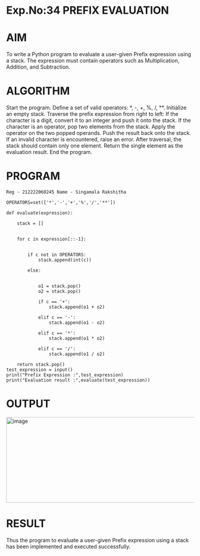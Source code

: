 # Exp.No:34 PREFIX EVALUATION
# AIM
To write a Python program to evaluate a user-given Prefix expression using a stack. The expression must contain operators such as Multiplication, Addition, and Subtraction.

# ALGORITHM
Start the program. Define a set of valid operators: *, -, +, %, /, **. Initialize an empty stack. Traverse the prefix expression from right to left: If the character is a digit, convert it to an integer and push it onto the stack. If the character is an operator, pop two elements from the stack. Apply the operator on the two popped operands. Push the result back onto the stack. If an invalid character is encountered, raise an error. After traversal, the stack should contain only one element. Return the single element as the evaluation result. End the program.

# PROGRAM
~~~
Reg - 212222060245 Name - Singamala Rakshitha

OPERATORS=set(['*','-','+','%','/','**']) 

def evaluate(expression):
	
	stack = []


	for c in expression[::-1]:

		
		if c not in OPERATORS:
			stack.append(int(c))

		else:
			
			
			o1 = stack.pop()
			o2 = stack.pop()

			if c == '+':
				stack.append(o1 + o2)

			elif c == '-':
				stack.append(o1 - o2)

			elif c == '*':
				stack.append(o1 * o2)

			elif c == '/':
				stack.append(o1 / o2)

	return stack.pop()
test_expression = input()
print("Prefix Expression :",test_expression)
print("Evaluation result :",evaluate(test_expression))
~~~
# OUTPUT
<img width="749" height="229" alt="image" src="https://github.com/user-attachments/assets/a8134758-3b1b-4b02-b0ad-35ec1fc00c9c" />

# RESULT 
Thus the program to evaluate a user-given Prefix expression using a stack has been implemented and executed successfully.
